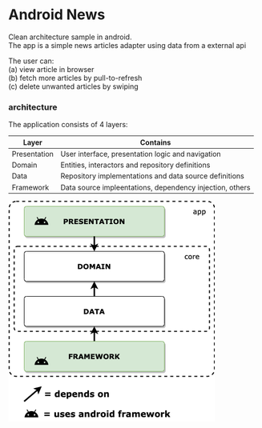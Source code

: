 # Android News
Clean architecture sample in android.  
The app is a simple news articles adapter using data from a external api

The user can:  
(a) view article in browser  
(b) fetch more articles by pull-to-refresh  
(c) delete unwanted articles by swiping

### architecture
The application consists of 4 layers:  

Layer | Contains
--- | ---
Presentation | User interface, presentation logic and navigation
Domain | Entities, interactors and repository definitions
Data | Repository implementations and data source definitions
Framework | Data source impleentations, dependency injection, others  

![android architecture](static/android_arch.png)
